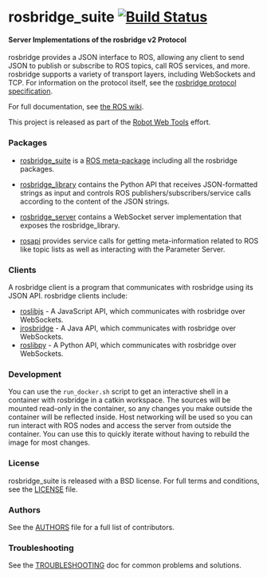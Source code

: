rosbridge_suite [![Build Status](https://api.travis-ci.org/RobotWebTools/rosbridge_suite.png)](https://travis-ci.org/RobotWebTools/rosbridge_suite)
===============

#### Server Implementations of the rosbridge v2 Protocol

rosbridge provides a JSON interface to ROS, allowing any client to send JSON to publish or subscribe to ROS topics, call ROS services, and more. rosbridge supports a variety of transport layers, including WebSockets and TCP. For information on the protocol itself, see the [rosbridge protocol specification](ROSBRIDGE_PROTOCOL.md).

For full documentation, see [the ROS wiki](http://ros.org/wiki/rosbridge_suite).

This project is released as part of the [Robot Web Tools](http://robotwebtools.org/) effort.

### Packages

 * [rosbridge_suite](rosbridge_suite) is a [ROS meta-package](http://www.ros.org/wiki/catkin/conceptual_overview#Metapackages_and_the_Elimination_of_Stacks) including all the rosbridge packages.

 * [rosbridge_library](rosbridge_library) contains the Python API that receives JSON-formatted strings as input and controls ROS publishers/subscribers/service calls according to the content of the JSON strings.

 * [rosbridge_server](rosbridge_server) contains a WebSocket server implementation that exposes the rosbridge_library.

 * [rosapi](rosapi) provides service calls for getting meta-information related to ROS like topic lists as well as interacting with the Parameter Server.

### Clients

A rosbridge client is a program that communicates with rosbridge using its JSON API. rosbridge clients include:

 * [roslibjs](https://github.com/RobotWebTools/roslibjs) - A JavaScript API, which communicates with rosbridge over WebSockets.
 * [jrosbridge](https://github.com/WPI-RAIL/jrosbridge) - A Java API, which communicates with rosbridge over WebSockets.
 * [roslibpy](https://github.com/gramaziokohler/roslibpy) - A Python API, which communicates with rosbridge over WebSockets.

### Development

You can use the `run_docker.sh` script to get an interactive shell in a container with rosbridge in a catkin workspace. The sources will be mounted read-only in the container, so any changes you make outside the container will be reflected inside. Host networking will be used so you can run interact with ROS nodes and access the server from outside the container. You can use this to quickly iterate without having to rebuild the image for most changes.

### License
rosbridge_suite is released with a BSD license. For full terms and conditions, see the [LICENSE](LICENSE) file.

### Authors
See the [AUTHORS](AUTHORS.md) file for a full list of contributors.

### Troubleshooting

See the [TROUBLESHOOTING](TROUBLESHOOTING.md) doc for common problems and solutions.
